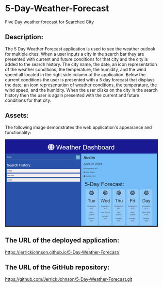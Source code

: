 # 5-Day-Weather-Forecast
Five Day weather forecast for Searched City
## Description:
The 5 Day Weather Forecast application is used to see the weather outlook for multiple cites. When a user inputs a city in the search bar they are presented with current and future conditions for that city and the city is added to the search history. The city name, the date, an icon representation of the weather conditions, the temperature, the humidity, and the wind speed all located in the right side column of the application.
Below the current conditions the user is presented with a 5 day forecast that displays the date, an icon representation of weather conditions, the temperature, the wind speed, and the humidity. When the user clisks on the city in the search history then the user is again presented with the current and future conditions for that city.

## Assets:

The following image demonstrates the web application's appearance and functionality:

![Screenshot 5 Day Forecast](./Assets/images/5dayforecastScreen.PNG)


## The URL of the deployed application:

https://jerrickjohnson.github.io/5-Day-Weather-Forecast/

## The URL of the GitHub repository:

https://github.com/JerrickJohnson/5-Day-Weather-Forecast.git